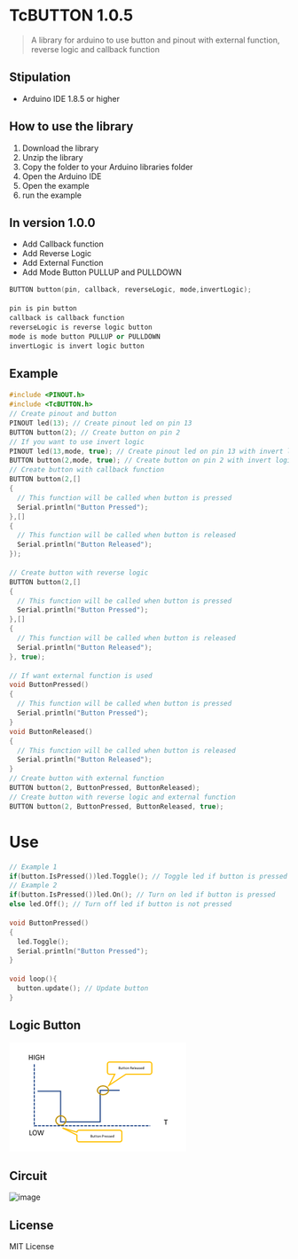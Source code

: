 # TcBUTTON 1.0.5
> A library for arduino to use button and pinout with external function, reverse logic and callback function

<!-- Stipulation -->
## Stipulation
- Arduino IDE 1.8.5 or higher

<!-- Use -->
## How to use the library
1. Download the library
2. Unzip the library
3. Copy the folder to your Arduino libraries folder
4. Open the Arduino IDE
5. Open the example
6. run the example

## In version 1.0.0
- Add Callback function
- Add Reverse Logic
- Add External Function
- Add Mode Button PULLUP and PULLDOWN
```C++
BUTTON button(pin, callback, reverseLogic, mode,invertLogic);

pin is pin button
callback is callback function
reverseLogic is reverse logic button
mode is mode button PULLUP or PULLDOWN
invertLogic is invert logic button
```

<!-- Example -->
## Example
```c++
#include <PINOUT.h>
#include <TcBUTTON.h>
// Create pinout and button
PINOUT led(13); // Create pinout led on pin 13
BUTTON button(2); // Create button on pin 2
// If you want to use invert logic
PINOUT led(13,mode, true); // Create pinout led on pin 13 with invert logic
BUTTON button(2,mode, true); // Create button on pin 2 with invert logic
// Create button with callback function
BUTTON button(2,[]
{
  // This function will be called when button is pressed  
  Serial.println("Button Pressed");
},[]
{
  // This function will be called when button is released  
  Serial.println("Button Released");
});

// Create button with reverse logic
BUTTON button(2,[]
{
  // This function will be called when button is pressed  
  Serial.println("Button Pressed");
},[]
{
  // This function will be called when button is released  
  Serial.println("Button Released");
}, true);

// If want external function is used
void ButtonPressed()
{
  // This function will be called when button is pressed  
  Serial.println("Button Pressed");
}
void ButtonReleased()
{
  // This function will be called when button is released  
  Serial.println("Button Released");
}
// Create button with external function
BUTTON button(2, ButtonPressed, ButtonReleased);
// Create button with reverse logic and external function
BUTTON button(2, ButtonPressed, ButtonReleased, true);

```
# Use 
```c++
// Example 1
if(button.IsPressed())led.Toggle(); // Toggle led if button is pressed
// Example 2
if(button.IsPressed())led.On(); // Turn on led if button is pressed
else led.Off(); // Turn off led if button is not pressed

void ButtonPressed()
{
  led.Toggle(); 
  Serial.println("Button Pressed");
}

void loop(){
  button.update(); // Update button
}
```
<!-- Logic -->
## Logic Button
<!-- Image Size Small -->
![image](/images/02.png) 

<!-- Circuit -->
## Circuit
![image](/images/01.jpg)
## License
MIT License